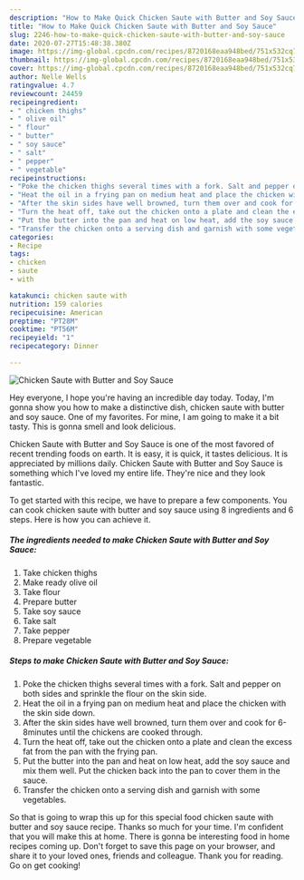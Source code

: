 ```yaml
---
description: "How to Make Quick Chicken Saute with Butter and Soy Sauce"
title: "How to Make Quick Chicken Saute with Butter and Soy Sauce"
slug: 2246-how-to-make-quick-chicken-saute-with-butter-and-soy-sauce
date: 2020-07-27T15:48:38.380Z
image: https://img-global.cpcdn.com/recipes/8720168eaa948bed/751x532cq70/chicken-saute-with-butter-and-soy-sauce-recipe-main-photo.jpg
thumbnail: https://img-global.cpcdn.com/recipes/8720168eaa948bed/751x532cq70/chicken-saute-with-butter-and-soy-sauce-recipe-main-photo.jpg
cover: https://img-global.cpcdn.com/recipes/8720168eaa948bed/751x532cq70/chicken-saute-with-butter-and-soy-sauce-recipe-main-photo.jpg
author: Nelle Wells
ratingvalue: 4.7
reviewcount: 24459
recipeingredient:
- " chicken thighs"
- " olive oil"
- " flour"
- " butter"
- " soy sauce"
- " salt"
- " pepper"
- " vegetable"
recipeinstructions:
- "Poke the chicken thighs several times with a fork. Salt and pepper on both sides and sprinkle the flour on the skin side."
- "Heat the oil in a frying pan on medium heat and place the chicken with the skin side down."
- "After the skin sides have well browned, turn them over and cook for 6-8minutes until the chickens are cooked through."
- "Turn the heat off, take out the chicken onto a plate and clean the excess fat from the pan with the frying pan."
- "Put the butter into the pan and heat on low heat, add the soy sauce and mix them well. Put the chicken back into the pan to cover them in the sauce."
- "Transfer the chicken onto a serving dish and garnish with some vegetables."
categories:
- Recipe
tags:
- chicken
- saute
- with

katakunci: chicken saute with 
nutrition: 159 calories
recipecuisine: American
preptime: "PT28M"
cooktime: "PT56M"
recipeyield: "1"
recipecategory: Dinner

---
```



![Chicken Saute with Butter and Soy Sauce](https://img-global.cpcdn.com/recipes/8720168eaa948bed/751x532cq70/chicken-saute-with-butter-and-soy-sauce-recipe-main-photo.jpg)

Hey everyone, I hope you're having an incredible day today. Today, I'm gonna show you how to make a distinctive dish, chicken saute with butter and soy sauce. One of my favorites. For mine, I am going to make it a bit tasty. This is gonna smell and look delicious.

Chicken Saute with Butter and Soy Sauce is one of the most favored of recent trending foods on earth. It is easy, it is quick, it tastes delicious. It is appreciated by millions daily. Chicken Saute with Butter and Soy Sauce is something which I've loved my entire life. They're nice and they look fantastic.




To get started with this recipe, we have to prepare a few components. You can cook chicken saute with butter and soy sauce using 8 ingredients and 6 steps. Here is how you can achieve it.

<!--inarticleads1-->

##### The ingredients needed to make Chicken Saute with Butter and Soy Sauce:

1. Take  chicken thighs
1. Make ready  olive oil
1. Take  flour
1. Prepare  butter
1. Take  soy sauce
1. Take  salt
1. Take  pepper
1. Prepare  vegetable




<!--inarticleads2-->

##### Steps to make Chicken Saute with Butter and Soy Sauce:

1. Poke the chicken thighs several times with a fork. Salt and pepper on both sides and sprinkle the flour on the skin side.
1. Heat the oil in a frying pan on medium heat and place the chicken with the skin side down.
1. After the skin sides have well browned, turn them over and cook for 6-8minutes until the chickens are cooked through.
1. Turn the heat off, take out the chicken onto a plate and clean the excess fat from the pan with the frying pan.
1. Put the butter into the pan and heat on low heat, add the soy sauce and mix them well. Put the chicken back into the pan to cover them in the sauce.
1. Transfer the chicken onto a serving dish and garnish with some vegetables.




So that is going to wrap this up for this special food chicken saute with butter and soy sauce recipe. Thanks so much for your time. I'm confident that you will make this at home. There is gonna be interesting food in home recipes coming up. Don't forget to save this page on your browser, and share it to your loved ones, friends and colleague. Thank you for reading. Go on get cooking!

